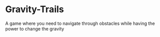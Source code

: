# Gravity-Trails
A game where you need to navigate through obstacles while having the power to change the gravity
